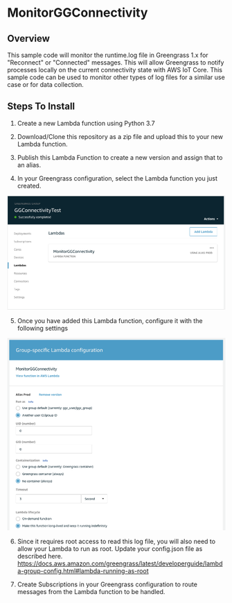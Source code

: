 # MonitorGGConnectivity

## Overview

This sample code will monitor the runtime.log file in Greengrass 1.x for "Reconnect" or "Connected" messages. This will allow Greengrass to notify processes locally on the current connectivity state with AWS IoT Core. This sample code can be used to monitor other types of log files for a similar use case or for data collection.

## Steps To Install

1) Create a new Lambda function using Python 3.7

2) Download/Clone this repository as a zip file and upload this to your new Lambda function.

3) Publish this Lambda Function to create a new version and assign that to an alias.

4) In your Greengrass configuration, select the Lambda function you just created.

![AddLambda](/images/add_lambda.png) 

5) Once you have added this Lambda function, configure it with the following settings

![Configure Lambda](/images/lambda_configuration.png) 

6) Since it requires root access to read this log file, you will also need to allow your Lambda to run as root. Update your config.json file as described here. https://docs.aws.amazon.com/greengrass/latest/developerguide/lambda-group-config.html#lambda-running-as-root

7) Create Subscriptions in your Greengrass configuration to route messages from the Lambda function to be handled.